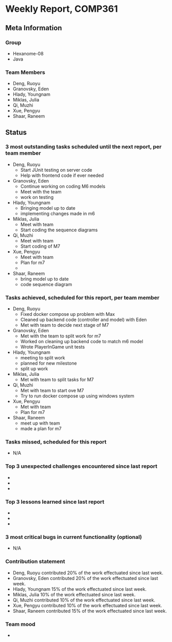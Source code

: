 # Weekly Report, COMP361

## Meta Information

### Group

 * Hexanome-08
 * Java

### Team Members

 * Deng, Ruoyu
 * Granovsky, Eden
 * Hlady, Youngnam
 * Miklas, Julia
 * Qi, Muzhi
 * Xue, Pengyu
 * Shaar, Raneem

## Status

### 3 most outstanding tasks scheduled until the next report, per team member

 * Deng, Ruoyu
    * Start JUnit testing on server code
    * Help with frontend code if ever needed
 * Granovsky, Eden
    * Continue working on coding M6 models
    * Meet with the team
    * work on testing
 * Hlady, Youngnam
    * Bringing model up to date
    * implementing changes made in m6
 * Miklas, Julia
    * Meet with  team
    * Start coding the sequence diagrams
 * Qi, Muzhi
    * Meet with team
    * Start coding of M7
 * Xue, Pengyu
    * Meet with team
    * Plan for m7
    * 
 * Shaar, Raneem
    * bring model up to date
    * code sequence diagram
    

### Tasks achieved, scheduled for this report, per team member

 * Deng, Ruoyu
    * Fixed docker compose up problem with Max
    * Cleaned up backend code (controller and model) with Eden
    * Met with team to decide next stage of M7
 * Granovsky, Eden
    * Met with the team to split work for m7
    * Worked on cleaning up backend code to match m6 model
    * Wrote PlayerInGame unit tests
 * Hlady, Youngnam
    * meeting to split work
    * planned for new milestone
    * split up work
 * Miklas, Julia
    * Met with team to split tasks for M7
 * Qi, Muzhi
    * Met with team to start ove M7
    * Try to run docker compose up using windows system
 * Xue, Pengyu
    * Met with team
    * Plan for m7
 * Shaar, Raneem
    * meet up with team
    * made a plan for m7

### Tasks missed, scheduled for this report

 * N/A

### Top 3 unexpected challenges encountered since last report

  * 
  * 
  * 

### Top 3 lessons learned since last report

  * 
  * 
  * 

### 3 most critical bugs in current functionality (optional)

  * N/A

### Contribution statement

 * Deng, Ruoyu contributed 20% of the work effectuated since last week.
 * Granovsky, Eden contributed 20% of the work effectuated since last week.
 * Hlady, Youngnam 15% of the work effectuated since last week.
 * Miklas, Julia 10% of the work effectuated since last week.
 * Qi, Muzhi contributed 10% of the work effectuated since last week.
 * Xue, Pengyu contributed 10% of the work effectuated since last week.
 * Shaar, Raneem contributed 15% of the work effectuated since last week.

### Team mood

 *
